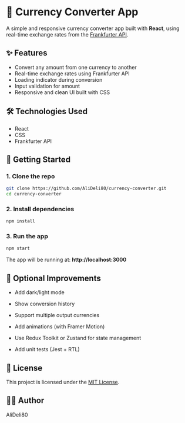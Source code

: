 # 💱 Currency Converter App

A simple and responsive currency converter app built with **React**, using real-time exchange rates from the [Frankfurter API](https://www.frankfurter.app/).

## ✨ Features

- Convert any amount from one currency to another
- Real-time exchange rates using Frankfurter API
- Loading indicator during conversion
- Input validation for amount
- Responsive and clean UI built with CSS

## 🛠️ Technologies Used

- React
- CSS
- Frankfurter API

## 🚀 Getting Started

### 1. Clone the repo

```bash
git clone https://github.com/AliDeli80/currency-converter.git
cd currency-converter
```

### 2. Install dependencies

```bash
npm install
```

### 3. Run the app

```bash
npm start
```

The app will be running at: **http://localhost:3000**

## 🧪 Optional Improvements
- Add dark/light mode

- Show conversion history

- Support multiple output currencies

- Add animations (with Framer Motion)

- Use Redux Toolkit or Zustand for state management

- Add unit tests (Jest + RTL)

## 📄 License
This project is licensed under the [MIT License](LICENSE).

## 👨‍💻 Author
AliDeli80
